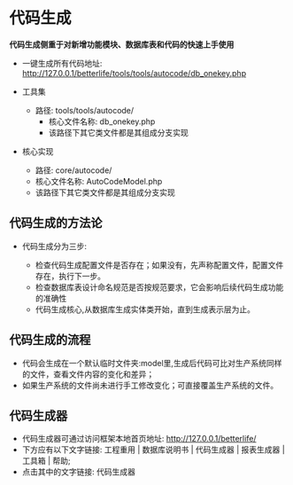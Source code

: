 # 代码生成

**代码生成侧重于对新增功能模块、数据库表和代码的快速上手使用**


* 一键生成所有代码地址: http://127.0.0.1/betterlife/tools/tools/autocode/db_onekey.php

* 工具集

  - 路径: tools/tools/autocode/
    - 核心文件名称: db_onekey.php
    - 该路径下其它类文件都是其组成分支实现

* 核心实现

  - 路径: core/autocode/
  - 核心文件名称: AutoCodeModel.php
  - 该路径下其它类文件都是其组成分支实现

## 代码生成的方法论

  - 代码生成分为三步:

    - 检查代码生成配置文件是否存在；如果没有，先声称配置文件，配置文件存在，执行下一步。
    - 检查数据库表设计命名规范是否按规范要求，它会影响后续代码生成功能的准确性
    - 代码生成核心,从数据库生成实体类开始，直到生成表示层为止。

## 代码生成的流程

  - 代码会生成在一个默认临时文件夹:model里,生成后代码可比对生产系统同样的文件，查看文件内容的变化和差异；
  - 如果生产系统的文件尚未进行手工修改变化；可直接覆盖生产系统的文件。

## 代码生成器

  - 代码生成器可通过访问框架本地首页地址: http://127.0.0.1/betterlife/
  - 下方应有以下文字链接: 工程重用 | 数据库说明书 | 代码生成器 | 报表生成器 | 工具箱 | 帮助;
  - 点击其中的文字链接: 代码生成器
